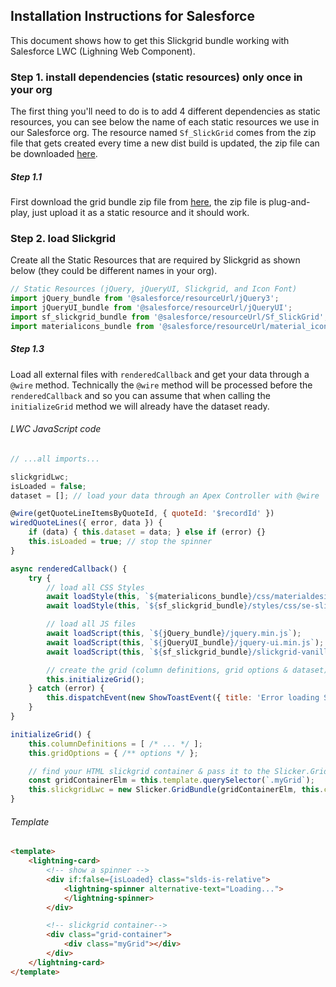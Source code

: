 ## Installation Instructions for Salesforce
This document shows how to get this Slickgrid bundle working with Salesforce LWC (Lighning Web Component). 

### Step 1. install dependencies (static resources) only once in your org
The first thing you'll need to do is to add 4 different dependencies as static resources, you can see below the name of each static resources we use in our Salesforce org. The resource named `Sf_SlickGrid` comes from the zip file that gets created every time a new dist build is updated, the zip file can be downloaded [here](https://github.com/ghiscoding/slickgrid-universal/tree/master/packages/vanilla-bundle/dist-grid-bundle-zip). 

##### Step 1.1
First download the grid bundle zip file from [here](https://github.com/ghiscoding/slickgrid-universal/tree/master/packages/vanilla-bundle/dist-grid-bundle-zip), the zip file is plug-and-play, just upload it as a static resource and it should work.

### Step 2. load Slickgrid
Create all the Static Resources that are required by Slickgrid as shown below (they could be different names in your org).
```js
// Static Resources (jQuery, jQueryUI, Slickgrid, and Icon Font)
import jQuery_bundle from '@salesforce/resourceUrl/jQuery3';
import jQueryUI_bundle from '@salesforce/resourceUrl/jQueryUI';
import sf_slickgrid_bundle from '@salesforce/resourceUrl/Sf_SlickGrid'; // the zip described at step 1.1
import materialicons_bundle from '@salesforce/resourceUrl/material_icons';
```

##### Step 1.3
Load all external files with `renderedCallback` and get your data through a `@wire` method. Technically the `@wire` method will be processed before the `renderedCallback` and so you can assume that when calling the `initializeGrid` method we will already have the dataset ready.

###### LWC JavaScript code
```js
// ...all imports...

slickgridLwc;
isLoaded = false;
dataset = []; // load your data through an Apex Controller with @wire

@wire(getQuoteLineItemsByQuoteId, { quoteId: '$recordId' })
wiredQuoteLines({ error, data }) {
    if (data) { this.dataset = data; } else if (error) {}
    this.isLoaded = true; // stop the spinner
}

async renderedCallback() {
    try {
        // load all CSS Styles
        await loadStyle(this, `${materialicons_bundle}/css/materialdesignicons.min.css`);
        await loadStyle(this, `${sf_slickgrid_bundle}/styles/css/se-slickgrid-theme-material.css`);

        // load all JS files
        await loadScript(this, `${jQuery_bundle}/jquery.min.js`);
        await loadScript(this, `${jQueryUI_bundle}/jquery-ui.min.js`);
        await loadScript(this, `${sf_slickgrid_bundle}/slickgrid-vanilla-bundle.js`);

        // create the grid (column definitions, grid options & dataset)
        this.initializeGrid();
    } catch (error) {
        this.dispatchEvent(new ShowToastEvent({ title: 'Error loading SlickGrid', message: error && error.message || '', variant: 'error', }));
    }
}

initializeGrid() {
    this.columnDefinitions = [ /* ... */ ];
    this.gridOptions = { /** options */ };

    // find your HTML slickgrid container & pass it to the Slicker.GridBundle instantiation
    const gridContainerElm = this.template.querySelector(`.myGrid`);
    this.slickgridLwc = new Slicker.GridBundle(gridContainerElm, this.columnDefinitions, this.gridOptions, this.dataset);
}
```

###### Template
```html
<template>
    <lightning-card>
        <!-- show a spinner -->
        <div if:false={isLoaded} class="slds-is-relative">
            <lightning-spinner alternative-text="Loading...">
            </lightning-spinner>
        </div>

        <!-- slickgrid container-->
        <div class="grid-container">
            <div class="myGrid"></div>
        </div>
    </lightning-card>
</template>
```
